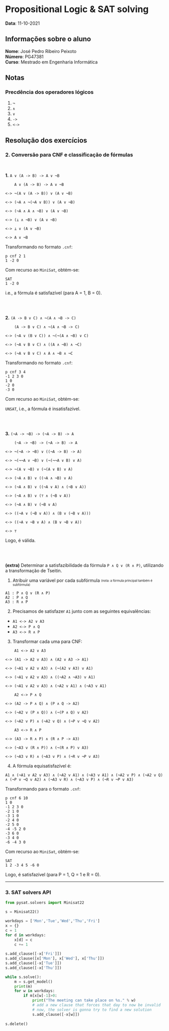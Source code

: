 # Propositional Logic & SAT solving

**Data**: 11-10-2021

## Informações sobre o aluno

**Nome**: José Pedro Ribeiro Peixoto<br>
**Número**: PG47381<br>
**Curso**: Mestrado em Engenharia Informática<br>

## Notas

### Precdência dos operadores lógicos

1. `¬`
2. `∧`
3. `∨`
4. `->`
5. `<->`

## Resolução dos exercícios

### 2. Conversão para CNF e classificação de fórmulas

<br>

**1.** `A ∨ (A -> B) -> A ∨ ¬B`

```
    A ∨ (A -> B) -> A ∨ ¬B

<-> ¬(A ∨ (A -> B)) ∨ (A ∨ ¬B)

<-> (¬A ∧ ¬(¬A ∨ B)) ∨ (A ∨ ¬B) 

<-> (¬A ∧ A ∧ ¬B) ∨ (A ∨ ¬B) 

<-> (⊥ ∧ ¬B) ∨ (A ∨ ¬B)

<-> ⊥ ∨ (A ∨ ¬B) 

<-> A ∨ ¬B 
```

Transformando no formato `.cnf`:

```
p cnf 2 1
1 -2 0
```

Com recurso ao `MiniSat`, obtém-se:

```
SAT
1 -2 0
```
i.e., a fórmula é satisfazível (para A = 1, B = 0).

<br><br>

**2.** `(A -> B ∨ C) ∧ ¬(A ∧ ¬B -> C)`

```
    (A -> B ∨ C) ∧ ¬(A ∧ ¬B -> C)

<-> (¬A ∨ (B ∨ C)) ∧ ¬(¬(A ∧ ¬B) ∨ C)

<-> (¬A ∨ B ∨ C) ∧ ((A ∧ ¬B) ∧ ¬C)

<-> (¬A ∨ B ∨ C) ∧ A ∧ ¬B ∧ ¬C
```

Transformando no formato `.cnf`:

```
p cnf 3 4
-1 2 3 0
1 0
-2 0
-3 0
```

Com recurso ao `MiniSat`, obtém-se:

`UNSAT`, i.e., a fórmula é insatisfazível.

<br><br>

**3.** `(¬A -> ¬B) -> (¬A -> B) -> A`

```
    (¬A -> ¬B) -> (¬A -> B) -> A

<-> ¬(¬A -> ¬B) ∨ ((¬A -> B) -> A)

<-> ¬(¬¬A ∨ ¬B) ∨ (¬(¬¬A ∨ B) ∨ A)

<-> ¬(A ∨ ¬B) ∨ (¬(A ∨ B) ∨ A)

<-> (¬A ∧ B) ∨ ((¬A ∧ ¬B) ∨ A)

<-> (¬A ∧ B) ∨ ((¬A ∨ A) ∧ (¬B ∨ A))

<-> (¬A ∧ B) ∨ (⊤ ∧ (¬B ∨ A))

<-> (¬A ∧ B) ∨ (¬B ∨ A)

<-> ((¬A ∨ (¬B ∨ A)) ∧ (B ∨ (¬B ∨ A))) 

<-> ((¬A ∨ ¬B ∨ A) ∧ (B ∨ ¬B ∨ A))

<-> ⊤
```
Logo, é válida.

<br><br>

**(extra)** Determinar a satisfazibilidade da fórmula `P ∧ Q ∨ (R ∧ P)`, utilizando a transformação de Tseitin.

1. Atribuir uma variável por cada subfórmula <sub><sup>(nota: a fórmula principal também é subfórmula)</sup></sub>

```
A1 : P ∧ Q ∨ (R ∧ P)
A2 : P ∧ Q
A3 : R ∧ P
```

2. Precisamos de satisfazer `A1` junto com as seguintes equivalências:
   
- `A1 <-> A2 ∨ A3`
- `A2 <-> P ∧ Q`
- `A3 <-> R ∧ P`

3. Transformar cada uma para CNF:

```
    A1 <-> A2 ∨ A3

<-> (A1 -> A2 v A3) ∧ (A2 ∨ A3 -> A1)

<-> (¬A1 v A2 v A3) ∧ (¬(A2 ∨ A3) v A1)

<-> (¬A1 v A2 v A3) ∧ ((¬A2 ∧ ¬A3) v A1)

<-> (¬A1 v A2 v A3) ∧ (¬A2 v A1) ∧ (¬A3 v A1)
```

```
    A2 <-> P ∧ Q

<-> (A2 -> P ∧ Q) ∧ (P ∧ Q -> A2)

<-> (¬A2 v (P ∧ Q)) ∧ (¬(P ∧ Q) v A2)

<-> (¬A2 v P) ∧ (¬A2 v Q) ∧ (¬P v ¬Q v A2)
```

```
    A3 <-> R ∧ P

<-> (A3 -> R ∧ P) ∧ (R ∧ P -> A3)

<-> (¬A3 v (R ∧ P)) ∧ (¬(R ∧ P) v A3)

<-> (¬A3 v R) ∧ (¬A3 v P) ∧ (¬R v ¬P v A3)
```

4. A fórmula equisatisfazível é: 
   
`A1 ∧ (¬A1 v A2 v A3) ∧ (¬A2 v A1) ∧ (¬A3 v A1) ∧ (¬A2 v P) ∧ (¬A2 v Q) ∧ (¬P v ¬Q v A2) ∧ (¬A3 v R) ∧ (¬A3 v P) ∧ (¬R v ¬P v A3)`

Transformando para o formato `.cnf`:

```
p cnf 6 10
1 0
-1 2 3 0
-2 1 0
-3 1 0
-2 4 0
-2 5 0
-4 -5 2 0
-3 6 0
-3 4 0
-6 -4 3 0
```
Com recurso ao `MiniSat`, obtém-se:

```
SAT
1 2 -3 4 5 -6 0
```

Logo, é satisfazível (para P = 1, Q = 1 e R = 0).

---

### 3. SAT solvers API

```py
from pysat.solvers import Minisat22

s = Minisat22()

workdays = ['Mon','Tue','Wed','Thu','Fri']
x = {}
c = 1
for d in workdays:
    x[d] = c
    c += 1
    
s.add_clause([-x['Fri']])
s.add_clause([x['Mon'], x['Wed'], x['Thu']])
s.add_clause([-x['Tue']])
s.add_clause([-x['Thu']])

while s.solve():
    m = s.get_model()
    print(m)
    for w in workdays:
        if m[x[w]-1]>0:
            print("The meeting can take place on %s." % w)
            # add a new clause that forces that day to now be invalid
            # now, the solver is gonna try to find a new solution
            s.add_clause([-x[w]])         
            
s.delete()    
```